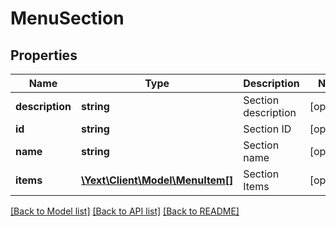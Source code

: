 # MenuSection

## Properties
Name | Type | Description | Notes
------------ | ------------- | ------------- | -------------
**description** | **string** | Section description | [optional] 
**id** | **string** | Section ID | [optional] 
**name** | **string** | Section name | [optional] 
**items** | [**\Yext\Client\Model\MenuItem[]**](MenuItem.md) | Section Items | [optional] 

[[Back to Model list]](../README.md#documentation-for-models) [[Back to API list]](../README.md#documentation-for-api-endpoints) [[Back to README]](../README.md)



